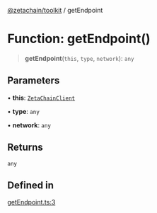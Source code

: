 [@zetachain/toolkit](toolkit/index.md) / getEndpoint

# Function: getEndpoint()

> **getEndpoint**(`this`, `type`, `network`): `any`

## Parameters

• **this**: [`ZetaChainClient`](toolkit/Class.ZetaChainClient.md)

• **type**: `any`

• **network**: `any`

## Returns

`any`

## Defined in

[getEndpoint.ts:3](https://github.com/zeta-chain/toolkit/blob/ff9b248edd3cba24d9f8444af6a768e2af201e71/packages/client/src/getEndpoint.ts#L3)
